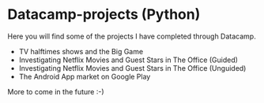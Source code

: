 # Datacamp-projects (Python)

Here you will find some of the projects I have completed through Datacamp.
- TV halftimes shows and the Big Game
- Investigating Netflix Movies and Guest Stars in The Office (Guided)
- Investigating Netflix Movies and Guest Stars in The Office (Unguided)
- The Android App market on Google Play 

More to come in the future :-)
